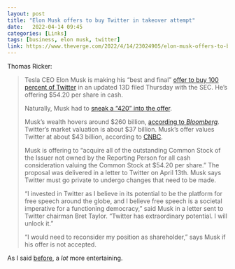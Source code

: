 ```yaml
---
layout: post
title: "Elon Musk offers to buy Twitter in takeover attempt"
date:   2022-04-14 09:45
categories: [Links]
tags: [business, elon musk, twitter]
link: https://www.theverge.com/2022/4/14/23024905/elon-musk-offers-to-buy-twitter
---
```


Thomas Ricker:

>Tesla CEO Elon Musk is making his “best and final” [offer to buy 100 percent of Twitter](https://www.sec.gov/Archives/edgar/data/1418091/000110465922045641/tm2212748d1_sc13da.htm) in an updated 13D filed Thursday with the SEC. He’s offering $54.20 per share in cash.
>
>Naturally, Musk had to [sneak a “420” into the offer](https://www.theverge.com/2018/8/7/17661178/tesla-elon-musk-private-420-share-considering).
>
>Musk’s wealth hovers around $260 billion, [according to *Bloomberg*](https://www.bloomberg.com/news/articles/2022-04-14/elon-musk-launches-43-billion-hostile-takeover-of-twitter). Twitter’s market valuation is about $37 billion. Musk’s offer values Twitter at about $43 billion, according to [CNBC](https://www.cnbc.com/2022/04/14/elon-musk-offers-to-buy-twitter-for-54point20-a-share-saying-it-needs-to-be-transformed-as-private-company.html).
>
>Musk is offering to “acquire all of the outstanding Common Stock of the Issuer not owned by the Reporting Person for all cash consideration valuing the Common Stock at $54.20 per share.” The proposal was delivered in a letter to Twitter on April 13th. Musk says Twitter must go private to undergo changes that need to be made.
>
>“I invested in Twitter as I believe in its potential to be the platform for free speech around the globe, and I believe free speech is a societal imperative for a functioning democracy,” said Musk in a letter sent to Twitter chairman Bret Taylor. “Twitter has extraordinary potential. I will unlock it.”
>
>“I would need to reconsider my position as shareholder,” says Musk if his offer is not accepted.

As I said [before](/elon-musk-not-joining-twitter-board/), a *lot* more entertaining.
